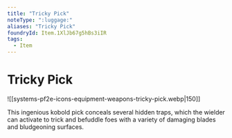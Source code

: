 ```yaml
---
title: "Tricky Pick"
noteType: ":luggage:"
aliases: "Tricky Pick"
foundryId: Item.1XlJb67g5hBs3iIR
tags:
  - Item
---
```


# Tricky Pick
![[systems-pf2e-icons-equipment-weapons-tricky-pick.webp|150]]

This ingenious kobold pick conceals several hidden traps, which the wielder can activate to trick and befuddle foes with a variety of damaging blades and bludgeoning surfaces.
